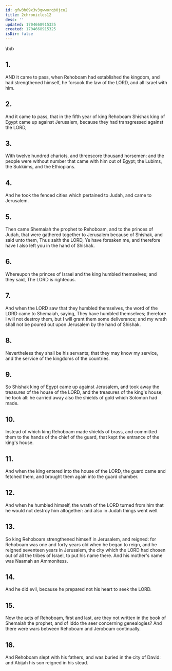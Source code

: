 ```yaml
---
id: gfw3h09x3v3gwworqb0jcu2
title: 2chronicles12
desc: ''
updated: 1704668915325
created: 1704668915325
isDir: false
---
```

\b\b
## 1.
AND it came to pass, when Rehoboam had established the kingdom, and had strengthened himself, he forsook the law of the LORD, and all Israel with him.
## 2.
And it came to pass, that in the fifth year of king Rehoboam Shishak king of Egypt came up against Jerusalem, because they had transgressed against the LORD,
## 3.
With twelve hundred chariots, and threescore thousand horsemen: and the people were without number that came with him out of Egypt; the Lubims, the Sukkiims, and the Ethiopians.
## 4.
And he took the fenced cities which pertained to Judah, and came to Jerusalem.
## 5.
Then came Shemaiah the prophet to Rehoboam, and to the princes of Judah, that were gathered together to Jerusalem because of Shishak, and said unto them, Thus saith the LORD, Ye have forsaken me, and therefore have I also left you in the hand of Shishak.
## 6.
Whereupon the princes of Israel and the king humbled themselves; and they said, The LORD is righteous.
## 7.
And when the LORD saw that they humbled themselves, the word of the LORD came to Shemaiah, saying, They have humbled themselves; therefore I will not destroy them, but I will grant them some deliverance; and my wrath shall not be poured out upon Jerusalem by the hand of Shishak.
## 8.
Nevertheless they shall be his servants; that they may know my service, and the service of the kingdoms of the countries.
## 9.
So Shishak king of Egypt came up against Jerusalem, and took away the treasures of the house of the LORD, and the treasures of the king's house; he took all: he carried away also the shields of gold which Solomon had made.
## 10.
Instead of which king Rehoboam made shields of brass, and committed them to the hands of the chief of the guard, that kept the entrance of the king's house.
## 11.
And when the king entered into the house of the LORD, the guard came and fetched them, and brought them again into the guard chamber.
## 12.
And when he humbled himself, the wrath of the LORD turned from him that he would not destroy him altogether: and also in Judah things went well.
## 13.
So king Rehoboam strengthened himself in Jerusalem, and reigned: for Rehoboam was one and forty years old when he began to reign, and he reigned seventeen years in Jerusalem, the city which the LORD had chosen out of all the tribes of Israel, to put his name there.  And his mother's name was Naamah an Ammonitess.
## 14.
And he did evil, because he prepared not his heart to seek the LORD.
## 15.
Now the acts of Rehoboam, first and last, are they not written in the book of Shemaiah the prophet, and of Iddo the seer concerning genealogies?  And there were wars between Rehoboam and Jeroboam continually.
## 16.
And Rehoboam slept with his fathers, and was buried in the city of David: and Abijah his son reigned in his stead.
